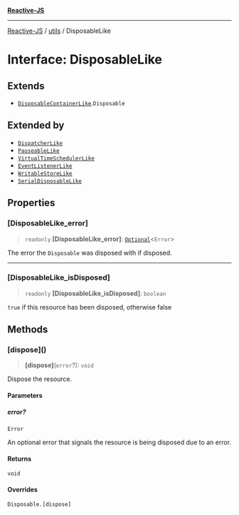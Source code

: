 [**Reactive-JS**](../../README.md)

***

[Reactive-JS](../../README.md) / [utils](../README.md) / DisposableLike

# Interface: DisposableLike

## Extends

- [`DisposableContainerLike`](DisposableContainerLike.md).`Disposable`

## Extended by

- [`DispatcherLike`](../../concurrent/interfaces/DispatcherLike.md)
- [`PauseableLike`](../../concurrent/interfaces/PauseableLike.md)
- [`VirtualTimeSchedulerLike`](../../concurrent/interfaces/VirtualTimeSchedulerLike.md)
- [`EventListenerLike`](../../events/interfaces/EventListenerLike.md)
- [`WritableStoreLike`](../../events/interfaces/WritableStoreLike.md)
- [`SerialDisposableLike`](SerialDisposableLike.md)

## Properties

### \[DisposableLike\_error\]

> `readonly` **\[DisposableLike\_error\]**: [`Optional`](../../functions/type-aliases/Optional.md)\<`Error`\>

The error the `Disposable` was disposed with if disposed.

***

### \[DisposableLike\_isDisposed\]

> `readonly` **\[DisposableLike\_isDisposed\]**: `boolean`

`true` if this resource has been disposed, otherwise false

## Methods

### \[dispose\]()

> **\[dispose\]**(`error`?): `void`

Dispose the resource.

#### Parameters

##### error?

`Error`

An optional error that signals the resource is being disposed due to an error.

#### Returns

`void`

#### Overrides

`Disposable.[dispose]`
